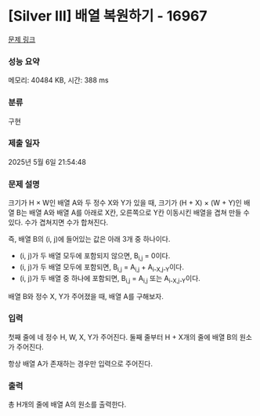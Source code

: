 # [Silver III] 배열 복원하기 - 16967 

[문제 링크](https://www.acmicpc.net/problem/16967) 

### 성능 요약

메모리: 40484 KB, 시간: 388 ms

### 분류

구현

### 제출 일자

2025년 5월 6일 21:54:48

### 문제 설명

<p>크기가 H × W인 배열 A와 두 정수 X와 Y가 있을 때, 크기가 (H + X) × (W + Y)인 배열 B는 배열 A와 배열 A를 아래로 X칸, 오른쪽으로 Y칸 이동시킨 배열을 겹쳐 만들 수 있다. 수가 겹쳐지면 수가 합쳐진다.</p>

<p>즉, 배열 B의 (i, j)에 들어있는 값은 아래 3개 중 하나이다.</p>

<ul>
	<li>(i, j)가 두 배열 모두에 포함되지 않으면, B<sub>i,j</sub> = 0이다.</li>
	<li>(i, j)가 두 배열 모두에 포함되면, B<sub>i,j</sub> = A<sub>i,j</sub> + A<sub>i-X,j-Y</sub>이다.</li>
	<li>(i, j)가 두 배열 중 하나에 포함되면, B<sub>i,j</sub> = A<sub>i,j</sub> 또는 A<sub>i-X,j-Y</sub>이다.</li>
</ul>

<p>배열 B와 정수 X, Y가 주어졌을 때, 배열 A를 구해보자.</p>

### 입력 

 <p>첫째 줄에 네 정수 H, W, X, Y가 주어진다. 둘째 줄부터 H + X개의 줄에 배열 B의 원소가 주어진다.</p>

<p>항상 배열 A가 존재하는 경우만 입력으로 주어진다.</p>

### 출력 

 <p>총 H개의 줄에 배열 A의 원소를 출력한다.</p>

